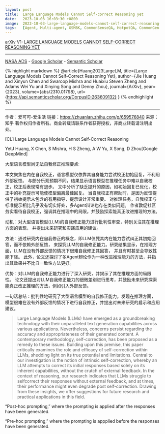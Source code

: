 ```yaml
---
layout: post
title:  Large Language Models Cannot Self-correct Reasoning yet
date:   2023-10-03 16:03:30 +0800
image:  2023-10-03-large-language-models-cannot-self-correct-reasoning-yet_squared.jpg
tags:   [Agent, Multi-agent, GSM8K, CommonSenseQA, HotpotQA, CommonGen-Hard, AI consistency, AI reasoning, AI, arXiv, ~0.0kk Citations]
---
```


[arXiv](https://arxiv.org/abs/2310.01798) V1: [LARGE LANGUAGE MODELS CANNOT SELF-CORRECT REASONING YET](https://arxiv.org/pdf/2310.01798.pdf)

---
[NASA ADS](https) - 
[Google Scholar](https) - 
[Semantic Scholar](https://www.semanticscholar.org/paper/Large-Language-Models-Cannot-Self-Correct-Reasoning-Huang-Chen/6d4bacb69923e1e94fb4de468b939ce6db32fb51)

{% highlight markdown %}
@article{Huang2023LargeLM,
  title={Large Language Models Cannot Self-Correct Reasoning Yet},
  author={Jie Huang and Xinyun Chen and Swaroop Mishra and Huaixiu Steven Zheng and Adams Wei Yu and Xinying Song and Denny Zhou},
  journal={ArXiv},
  year={2023},
  volume={abs/2310.01798},
  url={https://api.semanticscholar.org/CorpusID:263609132}
}
{% endhighlight %}

---
作者：爱可可-爱生活
链接：https://zhuanlan.zhihu.com/p/659576840
来源：知乎
著作权归作者所有。商业转载请联系作者获得授权，非商业转载请注明出处。

[CL] Large Language Models Cannot Self-Correct Reasoning 

YetJ Huang, X Chen, S Mishra, H S Zheng, A W Yu, X Song, D Zhou[Google DeepMind]

大型语言模型尚无法自我修正推理要点:

本文聚焦在内在自我校正，语言模型仅依靠其自身能力尝试校正初始回复，不利用外部反馈。
与部分乐观预期不同，结果显示语言模型在推理任务中难以自我校正，校正后表现常有退步。
文中分析了缺乏提升的原因，如初始回复已优化，校正中的补充提示可能使模型偏离最佳回复。
当自我校正有帮助时，是因为反馈提供了初始提示未包含的有用指导，提示设计非常重要。
对推理任务，自我校正与标准提示相比几乎没有切实好处，多Agent辩论也存在类似问题。
作者敦促社区务实看待自我校正，强调其在推理中的局限，并鼓励探索能真正改进推理的方法。

动机：对大型语言模型(LLM)的自我修正能力进行批判性审查，特别关注其在推理方面的表现，
并提出未来研究和实践应用的建议。

方法：通过研究内在自我修正的概念，即LLM仅凭其内在能力尝试纠正其初始回答，而不依赖外部反馈，
来探究LLM的自我修正能力。研究结果显示，在推理方面，LLM在没有外部反馈的情况下很难自我修正其回答，
并且有时甚至会导致性能下降。
此外，论文还探讨了多Agent辩论作为一种改进推理能力的方法，并指出其效果并不比自一致性方法更好。

优势：对LLM的自我修正能力进行了深入研究，并揭示了其在推理方面的局限性。
论文还提出对LLM自我修正能力的细微差别进行思考，并鼓励未来研究探索能真正改正推理的方法，例如引入外部反馈。

一句话总结：批判性地研究了大型语言模型的自我修正能力，发现在推理方面，
模型很难在没有外部反馈的情况下进行自我修正，并提出对未来研究的启示和应用建议。 

>Large Language Models (LLMs) have emerged as a groundbreaking technology with their unparalleled text generation capabilities across various applications. Nevertheless, concerns persist regarding the accuracy and appropriateness of their generated content. A contemporary methodology, self-correction, has been proposed as a remedy to these issues. Building upon this premise, this paper critically examines the role and efficacy of self-correction within LLMs, shedding light on its true potential and limitations. Central to our investigation is the notion of intrinsic self-correction, whereby an LLM attempts to correct its initial responses based solely on its inherent capabilities, without the crutch of external feedback. In the context of reasoning, our research indicates that LLMs struggle to selfcorrect their responses without external feedback, and at times, their performance might even degrade post self-correction. Drawing from these insights, we offer suggestions for future research and practical applications in this field.
>
“Post-hoc prompting,” where the prompting is applied after the responses have been generated.

“Pre-hoc prompting,” where the prompting is appplied before the responses have been generated.